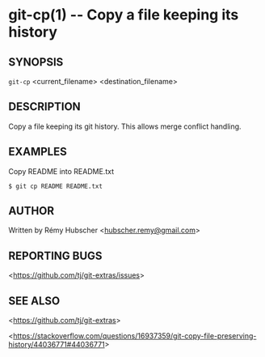 git-cp(1) -- Copy a file keeping its history
============================================

## SYNOPSIS

`git-cp` &lt;current_filename&gt; &lt;destination_filename&gt;

## DESCRIPTION

Copy a file keeping its git history. This allows merge conflict handling.

## EXAMPLES

  Copy README into README.txt

    $ git cp README README.txt

## AUTHOR

Written by Rémy Hubscher &lt;<hubscher.remy@gmail.com>&gt;

## REPORTING BUGS

&lt;<https://github.com/tj/git-extras/issues>&gt;

## SEE ALSO

&lt;<https://github.com/tj/git-extras>&gt;

&lt;<https://stackoverflow.com/questions/16937359/git-copy-file-preserving-history/44036771#44036771>&gt;
